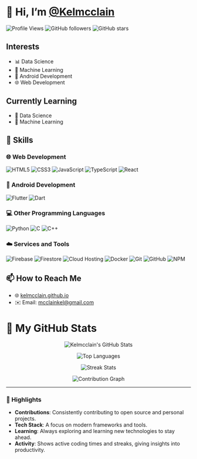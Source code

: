 # 👋 Hi, I’m [@Kelmcclain](https://github.com/Kelmcclain)

![Profile Views](https://komarev.com/ghpvc/?username=Kelmcclain&color=blueviolet)
![GitHub followers](https://img.shields.io/github/followers/Kelmcclain?label=Follow&style=social)
![GitHub stars](https://img.shields.io/github/stars/Kelmcclain?style=social)

## Interests

- 📊 Data Science
- 🤖 Machine Learning
- 📱 Android Development
- 🌐 Web Development

## Currently Learning

- 📘 Data Science
- 📗 Machine Learning

## 💼 Skills

### 🌐 Web Development

![HTML5](https://img.shields.io/badge/-HTML5-E34F26?logo=html5&logoColor=white&style=flat)
![CSS3](https://img.shields.io/badge/-CSS3-1572B6?logo=css3&logoColor=white&style=flat)
![JavaScript](https://img.shields.io/badge/-JavaScript-F7DF1E?logo=javascript&logoColor=black&style=flat)
![TypeScript](https://img.shields.io/badge/-TypeScript-007ACC?logo=typescript&logoColor=white&style=flat)
![React](https://img.shields.io/badge/-React-61DAFB?logo=react&logoColor=black&style=flat)

### 📱 Android Development

![Flutter](https://img.shields.io/badge/-Flutter-02569B?logo=flutter&logoColor=white&style=flat)
![Dart](https://img.shields.io/badge/-Dart-0175C2?logo=dart&logoColor=white&style=flat)

### 💻 Other Programming Languages

![Python](https://img.shields.io/badge/-Python-3776AB?logo=python&logoColor=white&style=flat)
![C](https://img.shields.io/badge/-C-A8B9CC?logo=c&logoColor=black&style=flat)
![C++](https://img.shields.io/badge/-C++-00599C?logo=cplusplus&logoColor=white&style=flat)

### ☁️ Services and Tools

![Firebase](https://img.shields.io/badge/-Firebase-FFCA28?logo=firebase&logoColor=black&style=flat)
![Firestore](https://img.shields.io/badge/-Firestore-FFA611?logo=firebase&logoColor=black&style=flat)
![Cloud Hosting](https://img.shields.io/badge/-Cloud%20Hosting-0F1C2C?logo=googlecloud&logoColor=white&style=flat)
![Docker](https://img.shields.io/badge/-Docker-2496ED?logo=docker&logoColor=white&style=flat)
![Git](https://img.shields.io/badge/-Git-F05032?logo=git&logoColor=white&style=flat)
![GitHub](https://img.shields.io/badge/-GitHub-181717?logo=github&logoColor=white&style=flat)
![NPM](https://img.shields.io/badge/-NPM-CB3837?logo=npm&logoColor=white&style=flat)


## 📫 How to Reach Me

- 🌐 [kelmcclain.github.io](https://kelmcclain.github.io/)
- ✉️ Email: [mcclainkel@gmail.com](mailto:mcclainkel@gmail.com) 

# 🚀 My GitHub Stats

<div align="center">

![Kelmcclain's GitHub Stats](https://github-readme-stats.vercel.app/api?username=Kelmcclain&show_icons=true&theme=radical)

![Top Languages](https://github-readme-stats.vercel.app/api/top-langs/?username=Kelmcclain&layout=compact&theme=radical)

![Streak Stats](https://github-readme-streak-stats.herokuapp.com/?user=Kelmcclain&theme=radical)

![Contribution Graph](https://github-profile-summary-cards.vercel.app/api/cards/productive-time?username=Kelmcclain&theme=radical&utcOffset=8)

</div>

---

### 🌟 Highlights

- **Contributions**: Consistently contributing to open source and personal projects.
- **Tech Stack**: A focus on modern frameworks and tools.
- **Learning**: Always exploring and learning new technologies to stay ahead.
- **Activity**: Shows active coding times and streaks, giving insights into productivity.
